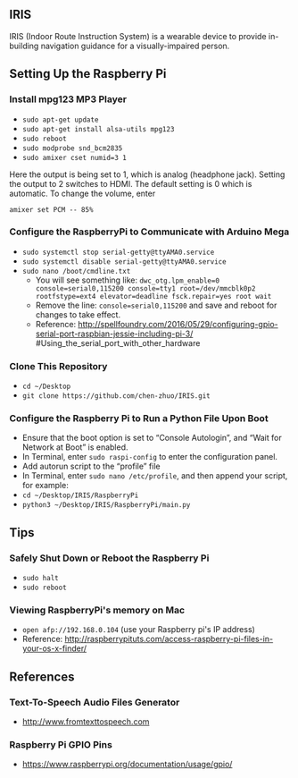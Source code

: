 ## IRIS

IRIS (Indoor Route Instruction System) is a wearable device to provide in-building navigation guidance for a
visually-impaired person.



## Setting Up the Raspberry Pi

### Install mpg123 MP3 Player

- `sudo apt-get update`
- `sudo apt-get install alsa-utils mpg123`
- `sudo reboot`
- `sudo modprobe snd_bcm2835`
- `sudo amixer cset numid=3 1`

Here the output is being set to 1, which is analog (headphone jack). Setting the output to 2 switches to HDMI. The
default setting is 0 which is automatic. To change the volume, enter

`amixer set PCM -- 85%`

### Configure the RaspberryPi to Communicate with Arduino Mega

- `sudo systemctl stop serial-getty@ttyAMA0.service`
- `sudo systemctl disable serial-getty@ttyAMA0.service`
- `sudo nano /boot/cmdline.txt`
    - You will see something like: `dwc_otg.lpm_enable=0 console=serial0,115200 console=tty1 root=/dev/mmcblk0p2
      rootfstype=ext4 elevator=deadline fsck.repair=yes root wait`
    - Remove the line: `console=serial0,115200` and save and reboot for changes to take effect.
    - Reference: http://spellfoundry.com/2016/05/29/configuring-gpio-serial-port-raspbian-jessie-including-pi-3/
      #Using_the_serial_port_with_other_hardware

### Clone This Repository

- `cd ~/Desktop`
- `git clone https://github.com/chen-zhuo/IRIS.git`

### Configure the Raspberry Pi to Run a Python File Upon Boot

- Ensure that the boot option is set to “Console Autologin”, and “Wait for Network at Boot” is enabled.
- In Terminal, enter `sudo raspi-config` to enter the configuration panel.
- Add autorun script to the “profile” file
- In Terminal, enter `sudo nano /etc/profile`, and then append your script, for example:
- `cd ~/Desktop/IRIS/RaspberryPi`
- `python3 ~/Desktop/IRIS/RaspberryPi/main.py`



## Tips

### Safely Shut Down or Reboot the Raspberry Pi
- `sudo halt`
- `sudo reboot`

### Viewing RaspberryPi's memory on Mac

- `open afp://192.168.0.104` (use your Raspberry pi's IP address)
- Reference: http://raspberrypituts.com/access-raspberry-pi-files-in-your-os-x-finder/



## References

### Text-To-Speech Audio Files Generator

- http://www.fromtexttospeech.com

### Raspberry Pi GPIO Pins

- https://www.raspberrypi.org/documentation/usage/gpio/
